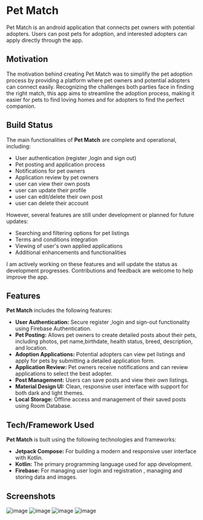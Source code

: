 # Pet Match 
Pet Match is an android application that connects pet owners with potential adopters. Users can post pets for adoption, and interested adopters can apply directly through the app.

## Motivation
The motivation behind creating Pet Match was to simplify the pet adoption process by providing a platform where pet owners and potential adopters can connect easily. Recognizing the challenges both parties face in finding the right match, this app aims to streamline the adoption process, making it easier for pets to find loving homes and for adopters to find the perfect companion.

## Build Status
The main functionalities of **Pet Match** are complete and operational, including:

- User authentication (register ,login and sign out)
- Pet posting and application process
- Notifications for pet owners
- Application review by pet owners
- user can view their own posts
- user can update their profile
- user can edit/delete their own post
- user can delete their account

However, several features are still under development or planned for future updates:

- Searching and filtering options for pet listings
- Terms and conditions integration
- Viewing of user's own applied applications 
- Additional enhancements and functionalities

I am actively working on these features and will update the status as development progresses. Contributions and feedback are welcome to help improve the app.

## Features
**Pet Match** includes the following features:

- **User Authentication:** Secure register ,login and sign-out functionality using Firebase Authentication.
- **Pet Posting:** Allows pet owners to create detailed posts about their pets, including photos, pet name,birthdate, health status, breed, description, and location.
- **Adoption Applications:** Potential adopters can view pet listings and apply for pets by submitting a detailed application form.
- **Application Review:** Pet owners receive notifications and can review applications to select the best adopter.
- **Post Management:** Users can save posts and view their own listings.
- **Material Design UI:** Clean, responsive user interface with support for both dark and light themes.
- **Local Storage:** Offline access and management of their saved posts using Room Database.

## Tech/Framework Used
**Pet Match** is built using the following technologies and frameworks:

- **Jetpack Compose:** For building a modern and responsive user interface with Kotlin.
- **Kotlin:** The primary programming language used for app development.
- **Firebase:** For managing user login and registration , managing and storing data and images.

## Screenshots
![image](https://github.com/user-attachments/assets/914deca8-65d9-4d6c-a85d-e50bb6b25b8d) ![image](https://github.com/user-attachments/assets/5d96f92f-77ec-4ccd-be83-498f73b7e9ac)
![image](https://github.com/user-attachments/assets/fc158903-0bf6-4629-a217-d7c3aa35d52a)  ![image](https://github.com/user-attachments/assets/137a3ab0-c1c1-4cec-a697-74a658a19a63)




  




  







